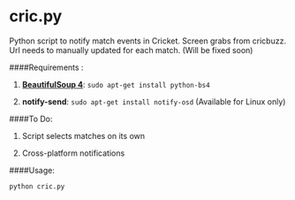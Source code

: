 # cric.py
Python script to notify match events in Cricket. Screen grabs from cricbuzz. Url needs to manually updated for each match. (Will be fixed soon)

####Requirements : 

1) [**BeautifulSoup 4**](http://www.crummy.com/software/BeautifulSoup/): `sudo apt-get install python-bs4`

2) **notify-send**: `sudo apt-get install notify-osd` (Available for Linux only)

####To Do: 

1) Script selects matches on its own

2) Cross-platform notifications

####Usage:

`python cric.py`
